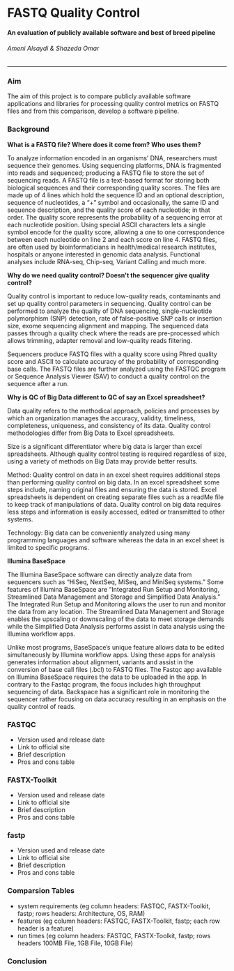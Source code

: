 # FASTQ Quality Control
#### An evaluation of publicly available software and best of breed pipeline
###### Ameni Alsaydi & Shazeda Omar
----
### Aim
The aim of this project is to compare publicly available software applications and libraries for processing quality control metrics on FASTQ files and from this comparison, develop a software pipeline.
### Background
**What is a FASTQ file? Where does it come from? Who uses them?**
  
  To analyze information encoded in an organisms’ DNA, researchers must sequence their genomes. Using sequencing platforms, DNA is fragmented into reads and sequenced; producing a FASTQ file to store the set of sequencing reads.  A FASTQ file is a text-based format for storing both biological sequences and their corresponding quality scores. The files are made up of 4 lines which hold the sequence ID and an optional description, sequence of nucleotides, a “+” symbol and occasionally, the same ID and sequence description, and the quality score of each nucleotide; in that order. The quality score represents the probability of a sequencing error at each nucleotide position. Using special ASCII characters lets a single symbol encode for the quality score, allowing a one to one correspondence between each nucleotide on line 2 and each score on line 4. FASTQ files, are often used by bioinformaticians in health/medical research institutes, hospitals or anyone interested in genomic data analysis. Functional analyses include RNA-seq, Chip-seq, Variant Calling and much more. 

**Why do we need quality control? Doesn't the sequencer give quality control?**

  Quality control is important to reduce low-quality reads, contaminants and set up quality control parameters in sequencing. Quality control can be performed to analyze the quality of DNA sequencing, single-nucleotide polymorphism (SNP) detection, rate of false-positive SNP calls or insertion size, exome sequencing alignment and mapping. The sequenced data passes through a quality check where the reads are pre-processed which allows trimming, adapter removal and low-quality reads filtering. 

  Sequencers produce FASTQ files with a quality score using Phred quality score and ASCII to calculate accuracy of the probability of corresponding base calls. The FASTQ files are further analyzed using the FASTQC program or Sequence Analysis Viewer (SAV) to conduct a quality control on the sequence after a run.  

**Why is QC of Big Data different to QC of say an Excel spreadsheet?**

Data quality refers to the methodical approach, policies and processes by which an organization manages the accuracy, validity, timeliness, completeness, uniqueness, and consistency of its data. Quality control methodologies differ from Big Data to Excel spreadsheets.

Size is a significant differentiator where big data is larger than excel spreadsheets. Although quality control testing is required regardless of size, using a variety of methods on Big Data may provide better results. 

Method: Quality control on data in an excel sheet requires additional steps than performing quality control on big data. In an excel spreadsheet some steps include, naming original files and ensuring the data is stored. Excel spreadsheets is dependent on creating separate files such as a readMe file to keep track of manipulations of data. Quality control on big data requires less steps and information is easily accessed, edited or transmitted to other systems. 

Technology: Big data can be conveniently analyzed using many programming languages and software whereas the data in an excel sheet is limited to specific programs.

**Illumina BaseSpace**

The Illumina BaseSpace software can directly analyze data from sequencers such as “HiSeq, NextSeq, MiSeq, and MiniSeq systems.” Some features of Illumina BaseSpace are “Integrated Run Setup and Monitoring, Streamlined Data Management and Storage and Simplified Data Analysis.” The Integrated Run Setup and Monitoring allows the user to run and monitor the data from any location. The Streamlined Data Management and Storage enables the upscaling or downscaling of the data to meet storage demands while the Simplified Data Analysis performs assist in data analysis using the Illumina workflow apps. 

Unlike most programs, BaseSpace’s unique feature allows data to be edited simultaneously by Illumina workflow apps. Using these apps for analysis generates information about alignment, variants and assist in the conversion of base call files (.bcl) to FASTQ files. The Fastqc app available on Illumina BaseSpace requires the data to be uploaded in the app. In contrary to the Fastqc program, the focus includes high throughput sequencing of data. Backspace has a significant role in monitoring the sequencer rather focusing on data accuracy resulting in an emphasis on the quality control of reads. 

### FASTQC
* Version used and release date
* Link to official site
* Brief description
* Pros and cons table

### FASTX-Toolkit
* Version used and release date
* Link to official site
* Brief description
* Pros and cons table

### fastp
* Version used and release date
* Link to official site
* Brief description
* Pros and cons table

### Comparsion Tables
* system requirements (eg column headers: FASTQC, FASTX-Toolkit, fastp; rows headers: Architecture, OS, RAM)
* features (eg column headers: FASTQC, FASTX-Toolkit, fastp; each row header is a feature)
* run times (eg column headers: FASTQC, FASTX-Toolkit, fastp; rows headers 100MB File, 1GB File, 10GB File)

### Conclusion
